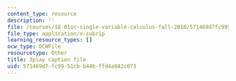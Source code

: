 ```yaml
---
content_type: resource
description: ''
file: /courses/18-01sc-single-variable-calculus-fall-2010/571469d7fc9951cbb44bffd4a842c073_al2lzKq4o5E.vtt
file_type: application/x-subrip
learning_resource_types: []
ocw_type: OCWFile
resourcetype: Other
title: 3play caption file
uid: 571469d7-fc99-51cb-b44b-ffd4a842c073
---
```

